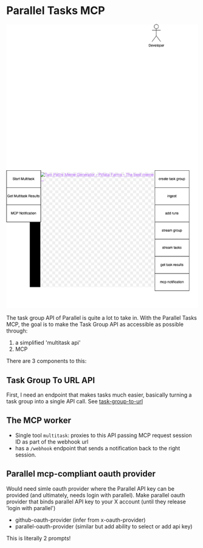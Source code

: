 # Parallel Tasks MCP

![](simplify.drawio.png)

The task group API of Parallel is quite a lot to take in. With the Parallel Tasks MCP, the goal is to make the Task Group API as accessible as possible through:

1. a simplified 'multitask api'
2. MCP

There are 3 components to this:

## Task Group To URL API

First, I need an endpoint that makes tasks much easier, basically turning a task group into a single API call. See [task-group-to-url](task-group-to-url.md)

## The MCP worker

- Single tool `multitask`: proxies to this API passing MCP request session ID as part of the webhook url
- has a `/webhook` endpoint that sends a notification back to the right session.

## Parallel mcp-compliant oauth provider

Would need simle oauth provider where the Parallel API key can be provided (and ultimately, needs login with parallel). Make parallel oauth provider that binds parallel API key to your X account (until they release 'login with parallel')

- github-oauth-provider (infer from x-oauth-provider)
- parallel-oauth-provider (similar but add ability to select or add api key)

This is literally 2 prompts!
